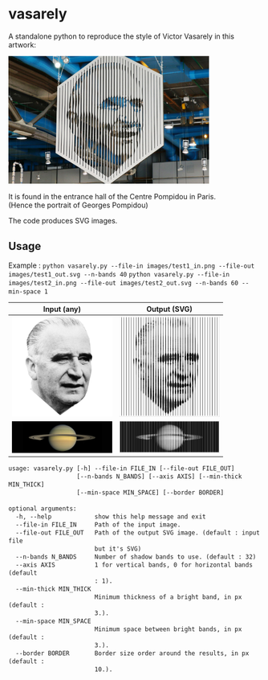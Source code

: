 # vasarely

A standalone python to reproduce the style of Victor Vasarely in this artwork:

<img src="https://raw.githubusercontent.com/pilou-K75VJ/vasarely/master/images/original_vasarely.png" width="400">

It is found in the entrance hall of the Centre Pompidou in Paris.  
(Hence the portrait of Georges Pompidou)

The code produces SVG images.

## Usage

Example : 
`python vasarely.py --file-in images/test1_in.png --file-out images/test1_out.svg --n-bands 40`
`python vasarely.py --file-in images/test2_in.png --file-out images/test2_out.svg --n-bands 60 --min-space 1`

Input (any) | Output (SVG)
:---: | :---:
<img src="https://raw.githubusercontent.com/pilou-K75VJ/vasarely/develop/images/test1_in.png" width="200">| <img src="https://raw.githubusercontent.com/pilou-K75VJ/vasarely/develop/images/test1_out.png" width="200">
<img src="https://raw.githubusercontent.com/pilou-K75VJ/vasarely/develop/images/test2_in.png" width="200">| <img src="https://raw.githubusercontent.com/pilou-K75VJ/vasarely/develop/images/test2_out.png" width="200">


```
usage: vasarely.py [-h] --file-in FILE_IN [--file-out FILE_OUT]
                   [--n-bands N_BANDS] [--axis AXIS] [--min-thick MIN_THICK]
                   [--min-space MIN_SPACE] [--border BORDER]

optional arguments:
  -h, --help            show this help message and exit
  --file-in FILE_IN     Path of the input image.
  --file-out FILE_OUT   Path of the output SVG image. (default : input file
                        but it's SVG)
  --n-bands N_BANDS     Number of shadow bands to use. (default : 32)
  --axis AXIS           1 for vertical bands, 0 for horizontal bands (default
                        : 1).
  --min-thick MIN_THICK
                        Minimum thickness of a bright band, in px (default :
                        3.).
  --min-space MIN_SPACE
                        Minimum space between bright bands, in px (default :
                        3.).
  --border BORDER       Border size order around the results, in px (default :
                        10.).
```